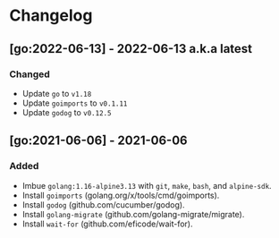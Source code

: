 # Changelog

## [go:2022-06-13] - 2022-06-13 a.k.a latest

### Changed
- Update `go` to `v1.18`
- Update `goimports` to `v0.1.11`
- Update `godog` to `v0.12.5`

## [go:2021-06-06] - 2021-06-06
### Added
- Imbue `golang:1.16-alpine3.13` with `git`, `make`, `bash`, and `alpine-sdk`.
- Install `goimports` (golang.org/x/tools/cmd/goimports).
- Install `godog` (github.com/cucumber/godog).
- Install `golang-migrate` (github.com/golang-migrate/migrate).
- Install `wait-for` (github.com/eficode/wait-for).
